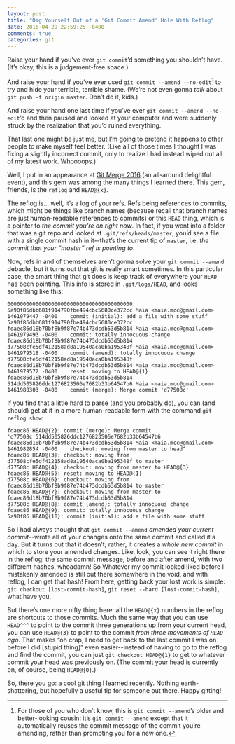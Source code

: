 ```yaml
---
layout: post
title: "Dig Yourself Out of a 'Git Commit Amend' Hole With Reflog"
date: 2016-04-29 22:59:25 -0400
comments: true
categories: git
---
```

Raise your hand if you’ve ever `git commit`’d something you shouldn’t have. (It’s okay, this is a judgement-free space.)

And raise your hand if you’ve ever used `git commit --amend --no-edit`[^1] to try and hide your terrible, terrible shame. (We’re not even gonna _talk_ about `git push -f origin master`. Don’t do it, kids.)

And raise your hand one last time if you’ve ever `git commit --amend --no-edit`’d and then paused and looked at your computer and were suddenly struck by the realization that you’d ruined everything.

That last one might be just me, but I’m going to pretend it happens to other people to make myself feel better. (Like all of those times I thought I was fixing a slightly incorrect commit, only to realize I had instead wiped out all of my latest work. Whoooops.) <!-- more -->

Well, I put in an appearance at [Git Merge 2016](http://git-merge.com) (an all-around delightful event), and this gem was among the many things I learned there. This gem, friends, is the `reflog` and `HEAD@{x}`.

The reflog is… well, it’s a log of your refs. Refs being references to commits, which might be things like branch names (because recall that branch names are just human-readable references to commits) or this `HEAD` thing, which is a pointer to _the commit you’re on right now_. In fact, if you went into a folder that was a git repo and looked at `.git/refs/heads/master`, you’d see a file with a single commit hash in it--that’s the current tip of `master`, i.e. _the commit that your “master” ref is pointing to_.

Now, refs in and of themselves aren’t gonna solve your `git commit --amend` debacle, but it turns out that git is really smart sometimes. In this particular case, the smart thing that git does is keep track of everywhere your `HEAD` has been pointing. This info is stored in `.git/logs/HEAD`, and looks something like this:

```
0000000000000000000000000000000000000000 5a90f86dbb681f914790fbe494cbc5680ce372cc Maia <maia.mcc@gmail.com> 1461979447 -0400    commit (initial): add a file with some stuff
5a90f86dbb681f914790fbe494cbc5680ce372cc fdaec86d18b70bf8b9f87e74b473dcdb53d5b814 Maia <maia.mcc@gmail.com> 1461979493 -0400    commit: totally innocuous change
fdaec86d18b70bf8b9f87e74b473dcdb53d5b814 d77508cfe5df412158ad8a19540aca0ba195348f Maia <maia.mcc@gmail.com> 1461979518 -0400    commit (amend): totally innocuous change
d77508cfe5df412158ad8a19540aca0ba195348f fdaec86d18b70bf8b9f87e74b473dcdb53d5b814 Maia <maia.mcc@gmail.com> 1461979572 -0400    reset: moving to HEAD@{1}
fdaec86d18b70bf8b9f87e74b473dcdb53d5b814 514dd505826ddc1276823506e7682b33b64547b6 Maia <maia.mcc@gmail.com> 1461980303 -0400    commit (merge): Merge commit 'd77508c'
```

If you find that a little hard to parse (and you probably do), you can (and should) get at it in a more human-readable form with the command `git reflog show`:

```
fdaec86 HEAD@{2}: commit (merge): Merge commit 'd77508c'514dd505826ddc1276823506e7682b33b64547b6 fdaec86d18b70bf8b9f87e74b473dcdb53d5b814 Maia <maia.mcc@gmail.com> 1461982854 -0400    checkout: moving from master to head^
fdaec86 HEAD@{3}: checkout: moving from d77508cfe5df412158ad8a19540aca0ba195348f to master
d77508c HEAD@{4}: checkout: moving from master to HEAD@{3}
fdaec86 HEAD@{5}: reset: moving to HEAD@{1}
d77508c HEAD@{6}: checkout: moving from fdaec86d18b70bf8b9f87e74b473dcdb53d5b814 to master
fdaec86 HEAD@{7}: checkout: moving from master to fdaec86d18b70bf8b9f87e74b473dcdb53d5b814
d77508c HEAD@{8}: commit (amend): totally innocuous change
fdaec86 HEAD@{9}: commit: totally innocuous change
5a90f86 HEAD@{10}: commit (initial): add a file with some stuff
```


So I had always thought that `git commit --amend` _amended your current commit_--wrote all of your changes onto the same commit and called it a day. But it turns out that it doesn’t; rather, it creates a _whole new commit_ in which to store your amended changes. Like, look, you can see it right there in the reflog: the same commit message, before and after amend, with two different hashes, whoadamn! So Whatever my commit looked liked before I mistakenly amended is still out there somewhere in the void, and with reflog, I can get that hash! From here, getting back your lost work is simple: `git checkout [lost-commit-hash]`, `git reset --hard [lost-commit-hash]`, what have you.

But there’s one more nifty thing here: all the `HEAD@{x}` numbers in the reflog are shortcuts to those commits. Much the same way that you can use `HEAD^^^` to point to the commit three generations up from your current head, you can use `HEAD@{3}` to point to the commit _from three movements of `HEAD` ago_. That makes “oh crap, I need  to get back to the last commit I was on before I did [stupid thing]” even easier--instead of having to go to the reflog and find the commit, you can just `git checkout HEAD@{1}` to get to whatever commit your head was previously on. (The commit your head is currently on, of course, being `HEAD@{0}`.)

So, there you go: a cool git thing I learned recently. Nothing earth-shattering, but hopefully a useful tip for someone out there. Happy gitting!

[^1]: For those of you who don’t know, this is `git commit --amend`’s older and better-looking cousin: it’s `git commit --amend` except that it automatically reuses the commit message of the commit you’re amending, rather than prompting you for a new one.

